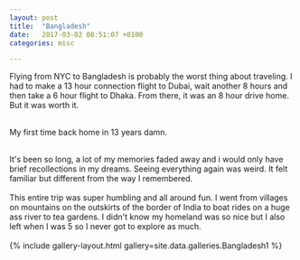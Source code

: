 ```yaml
---
layout: post
title:  "Bangladesh"
date:   2017-03-02 08:51:07 +0100
categories: misc

---
```


Flying from NYC to Bangladesh is probably the worst thing about traveling. I had to make a 13 hour connection flight to Dubai, wait another 8 hours and then take a 6 hour flight to Dhaka. From there, it was an 8 hour drive home. But it was worth it. <br />
<br />

My first time back home in 13 years damn. <br />
<br />

It's been so long, a lot of my memories faded away and i would only have brief recollections in my dreams. Seeing everything again was weird. It felt familiar but different from the way I remembered. <br />
<br />
This entire trip was super humbling and all around fun. I went from villages on mountains on the outskirts of the border of India to boat rides on a huge ass river to tea gardens. I didn't know my homeland was so nice but I also left when I was 5 so I never got to explore as much. <br />
<br />
{% include gallery-layout.html gallery=site.data.galleries.Bangladesh1 %}
